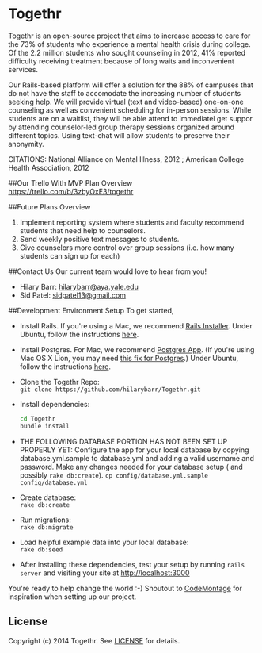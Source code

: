 Togethr
=======

Togethr is an open-source project that aims to increase access to care for the 73% of students who experience a mental health crisis during college. Of the 2.2 million students who sought counseling in 2012, 41% reported difficulty receiving treatment because of long waits and inconvenient services. 

Our Rails-based platform will offer a solution for the 88% of campuses that do not have the staff to accomodate the increasing number of students seeking help. We will provide virtual (text and video-based) one-on-one counseling as well as convenient scheduling for in-person sessions. While students are on a waitlist, they will be able attend to immediatel get suppor by attending counselor-led group therapy sessions organized around different topics. Using text-chat will allow students to preserve their anonymity.




CITATIONS:
National Alliance on Mental Illness, 2012  ;
American College Health Association, 2012


##Our Trello With MVP Plan Overview
https://trello.com/b/3zbyOxE3/togethr

 

##Future Plans Overview
1. Implement reporting system where students and faculty recommend students that need help to counselors.
2. Send weekly positive text messages to students.
3. Give counselors more control over group sessions (i.e. how many students can sign up for each)


##Contact Us
Our current team would love to hear from you!
* Hilary Barr: hilarybarr@aya.yale.edu
* Sid Patel: sidpatel13@gmail.com


##Development Environment Setup
To get started,
* Install Rails. If you're using a Mac, we recommend [Rails Installer](http://railsinstaller.org). Under Ubuntu, follow the instructions [here](https://www.digitalocean.com/community/articles/how-to-install-ruby-on-rails-on-ubuntu-12-04-lts-precise-pangolin-with-rvm).
* Install Postgres. For Mac, we recommend [Postgres App](http://postgresapp.com). (If you're using Mac OS X Lion, you may need [this fix for Postgres](http://stackoverflow.com/questions/9354122/how-to-install-postgresql-9-1-on-osx-lion).) Under Ubuntu, follow the instructions [here](http://stackoverflow.com/questions/11092807/installing-postgresql-on-ubuntu-for-ruby-on-rails).
  
* Clone the Togethr Repo:  
  `git clone https://github.com/hilarybarr/Togethr.git`
  
* Install dependencies: 
  ```sh
  cd Togethr
  bundle install
  ```
  
* THE FOLLOWING DATABASE PORTION HAS NOT BEEN SET UP PROPERLY YET: Configure the app for your local database by copying database.yml.sample to database.yml and adding a valid username and password. Make any changes needed for your database setup ( and possibly `rake db:create`).
  `cp config/database.yml.sample config/database.yml`
  
* Create database:  
  `rake db:create`

* Run migrations:  
  `rake db:migrate`
  
* Load helpful example data into your local database:  
  `rake db:seed`
  

* After installing these dependencies, test your setup by running `rails server` and visiting your site at [http://localhost:3000](http://localhost:3000)

You're ready to help change the world :-)
Shoutout to [CodeMontage](www.codemontage.com) for inspiration when setting up our project.

## License

Copyright (c) 2014 Togethr. See [LICENSE](https://github.com/hilarybarr/Togethr/blob/master/LICENSE) for details.
